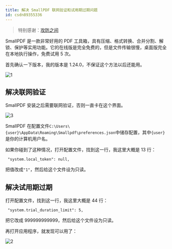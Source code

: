 ```yaml
---
title: 解决 SmallPDF 联网验证和试用期过期问题
id: csdn89355336
---
```


> 特别感谢：[攻防之间](https://www.52pojie.cn/thread-899911-1-1.html)

SmallPDF 是一款非常好用的 PDF 工具箱，具有压缩、格式转换、合并分割、解锁、保护等实用功能。它的在线版是完全免费的，但是文件传输很慢，桌面版完全在本地执行操作，免费试用 5 次。

首先确认一下版本，我的版本是 1.24.0，不保证这个方法以后还能用。

![1](https://ws1.sinaimg.cn/large/841aea59ly1g24qpwzg00j20a60950sq.jpg)

## 解决联网验证

SmallPDF 安装之后需要联网验证，否则一直卡在这个界面。

![3](https://ws1.sinaimg.cn/large/841aea59ly1g24qqhygp7j20mo0gmjrx.jpg)

SmallPDF 在配置文件`C:\Users\{user}\AppData\Roaming\Smallpdf\preferences.json`中储存配置，其中`{user}`是你的计算机用户名。

如果你碰到了这种情况，打开配置文件，找到这一行，我这里大概是 13 行：

```
 "system.local_token": null, 
```

把值改成`"1"`，然后给这个文件设为只读。

## 解决试用期过期

打开配置文件，找到这一行，我这里大概是 44 行：

```
 "system.trial_duration_limit": 5, 
```

把它改成 999999999999，然后给这个文件设为只读。

再打开应用程序，就发现可以用了：

![2](https://ws1.sinaimg.cn/large/841aea59ly1g24qqoqd3lj20ma0ge3z5.jpg)